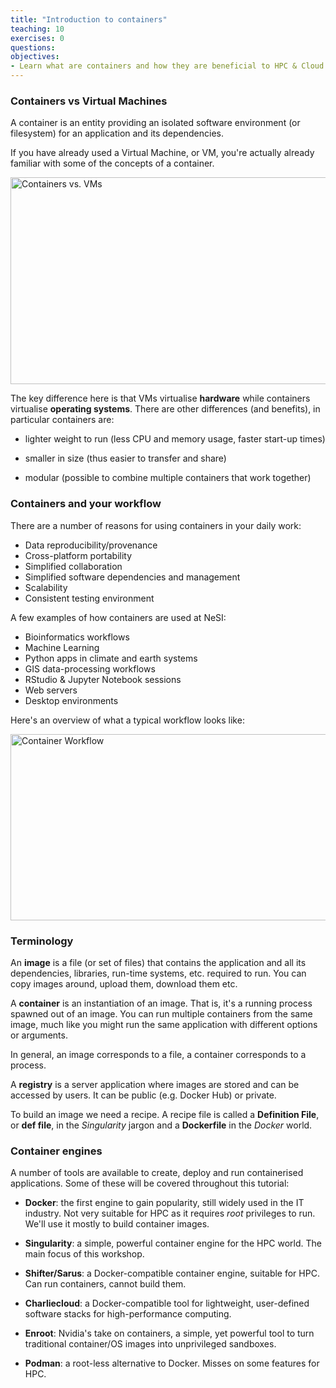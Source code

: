 ```yaml
---
title: "Introduction to containers"
teaching: 10
exercises: 0
questions:
objectives:
- Learn what are containers and how they are beneficial to HPC & Cloud computing
---
```



### Containers vs Virtual Machines

A container is an entity providing an isolated software environment (or filesystem) for an application and its dependencies.

If you have already used a Virtual Machine, or VM, you're actually already familiar with some of the concepts of a container.

<!-- ![Containers vs. VMs]({{ page.root }}/fig/container_vs_vm.png) -->
<img src="{{ page.root }}/fig/container_vs_vm.png" alt="Containers vs. VMs" width="619" height="331"/>

The key difference here is that VMs virtualise **hardware** while containers virtualise **operating systems**.  There are other differences (and benefits), in particular containers are:

* lighter weight to run (less CPU and memory usage, faster start-up times)

* smaller in size (thus easier to transfer and share)

* modular (possible to combine multiple containers that work together)


### Containers and your workflow

There are a number of reasons for using containers in your daily work:

* Data reproducibility/provenance
* Cross-platform portability
* Simplified collaboration
* Simplified software dependencies and management
* Scalability
* Consistent testing environment

A few examples of how containers are used at NeSI:

* Bioinformatics workflows
* Machine Learning 
* Python apps in climate and earth systems
* GIS data-processing workflows
* RStudio & Jupyter Notebook sessions
* Web servers
* Desktop environments

Here's an overview of what a typical workflow looks like:

<!-- ![Container Workflow]({{ page.root }}/fig/container_lifecycle.png) -->
<img src="{{ page.root }}/fig/container_lifecycle_nesi.png" alt="Container Workflow" width="716" height="298"/>


### Terminology

An **image** is a file (or set of files) that contains the application and all its dependencies, libraries, run-time systems, etc. required to run. You can copy images around, upload them, download them etc.

A **container** is an instantiation of an image.  That is, it's a running process spawned out of an image.  You can run multiple containers from the same image, much like you might run the same application with different options or arguments.

In general, an image corresponds to a file, a container corresponds to a process.

A **registry** is a server application where images are stored and can be accessed by users. It can be public (e.g. Docker Hub) or private.

To build an image we need a recipe. A recipe file is called a **Definition File**, or **def file**, in the *Singularity* jargon and a **Dockerfile** in the *Docker* world.


### Container engines

A number of tools are available to create, deploy and run containerised applications. Some of these will be covered throughout this tutorial:

* **Docker**: the first engine to gain popularity, still widely used in the IT industry. Not very suitable for HPC as it requires *root* privileges to run. We'll use it mostly to build container images.

* **Singularity**: a simple, powerful container engine for the HPC world. The main focus of this workshop.

* **Shifter/Sarus**: a Docker-compatible container engine, suitable for HPC. Can run containers, cannot build them.

* **Charliecloud**: a Docker-compatible tool for lightweight, user-defined software stacks for high-performance computing.

* **Enroot**: Nvidia's take on containers, a simple, yet powerful tool to turn traditional container/OS images into unprivileged sandboxes.

* **Podman**: a root-less alternative to Docker. Misses on some features for HPC.
